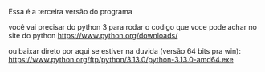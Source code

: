 Essa é a terceira versão do programa

você vai precisar do python 3 para rodar o codigo que voce pode achar no site do python https://www.python.org/downloads/

ou baixar direto por aqui se estiver na duvida (versão 64 bits pra win): https://www.python.org/ftp/python/3.13.0/python-3.13.0-amd64.exe
